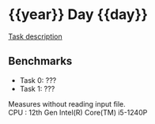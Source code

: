 # {{year}} Day {{day}}

[Task description](./TASKS.md)

## Benchmarks

- Task 0: ???
- Task 1: ???

Measures without reading input file.<br>
CPU : 12th Gen Intel(R) Core(TM) i5-1240P
